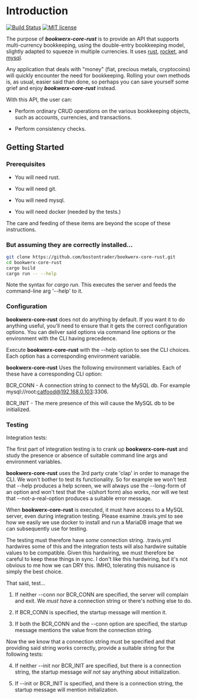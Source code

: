 # Introduction

[![Build Status](https://travis-ci.org/bostontrader/bookwerx-core-rust.png?branch=master)](https://travis-ci.org/bostontrader/bookwerx-core-rust)
[![MIT license](http://img.shields.io/badge/license-MIT-brightgreen.svg)](http://opensource.org/licenses/MIT)

The purpose of ***bookwerx-core-rust*** is to provide an API that supports multi-currency
 bookkeeping, using the double-entry bookkeeping model, slightly adapted to squeeze 
 in multiple currencies.  It uses [rust](https://www.rust-lang.org), [rocket](https://rocket.rs), and [mysql](https://www.mysql.com).

Any application that deals with "money" (fiat, precious metals, cryptocoins) will
quickly encounter the need for bookkeeping.  Rolling your own methods is, as usual,
 easier said than done, so perhaps you can save yourself some grief and enjoy ***bookwerx-core-rust*** instead.

With this API, the user can:

* Perform ordinary CRUD operations on the various bookkeeping objects,
such as accounts, currencies, and transactions.

* Perform consistency checks.


## Getting Started

### Prerequisites

* You will need rust.

* You will need git.

* You will need mysql.

* You will need docker (needed by the tests.)

The care and feeding of these items are beyond the scope of these instructions.

### But assuming they are correctly installed...

```bash
git clone https://github.com/bostontrader/bookwerx-core-rust.git
cd bookwerx-core-rust
cargo build
cargo run -- --help
```

Note the syntax for *cargo run*.  This executes the server and feeds the command-line arg '--help' to it.


### Configuration

**bookwerx-core-rust** does not do anything by default.  If you want it to do anything useful, you'll need to ensure that it gets the correct configuration options.  You can deliver said options via command line options or the environment with the CLI having precedence.

Execute **bookwerx-core-rust** with the --help option to see the CLI choices.  Each option has a corresponding environment variable.

**bookwerx-core-rust** Uses the following environment variables.  Each of these have a corresponding CLI option:

BCR_CONN - A connection string to connect to the MySQL db.  For example mysql://root:catfood@192.168.0.103:3306.

BCR_INIT - The mere presence of this will cause the MySQL db to be initialized. 


### Testing

Integration tests:

The first part of integration testing is to crank up **bookwerx-core-rust** and study the presence or absence of suitable command line args and environment variables.

**bookwerx-core-rust** uses the 3rd party crate 'clap' in order to manage the CLI.  We won't bother to test its functionality.  So for example we won't test that --help produces a help screen, we will always use the --long-form of an option and won't test that the -s(short form) also works, nor will we test that --not-a-real-option produces a suitable error message.

When **bookwerx-core-rust** is executed, it must have access to a MySQL server, even during integration testing.  Please examine .travis.yml to see how we easily we use docker to install and run a MariaDB image that we can subsequently use for testing.
  
The testing must therefore have _some_ connection string.  .travis.yml hardwires some of this and the integration tests will also hardwire suitable values to be compatible.  Given this hardwiring, we must therefore be careful to keep these things in sync.  I don't like this hardwiring, but it's not obvious to me how we can DRY this.  IMHO, tolerating this nuisance is simply the best choice.

That said, test...

1. If neither --conn nor BCR_CONN are specified, the server will complain and exit.  We _must have_ a connection string or there's nothing else to do.

2. If BCR_CONN is specified, the startup message will mention it.

3. If both the BCR_CONN and the --conn option are specified, the startup message mentions the value from the connection string.

Now the we know that a connection string must be specified and that providing said string works correctly, provide a suitable string for the following tests:

4. If neither --init nor BCR_INIT are specified, but there is a connection string, the startup message _will not_ say anything about initialization.

5. If --init or BCR_INIT is specified, and there is a connection string, the startup message will mention initialization.
